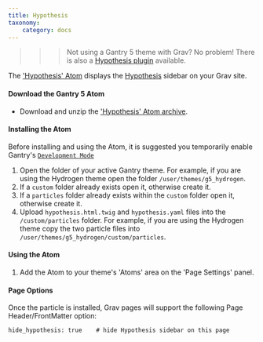 ```yaml
---
title: Hypothesis
taxonomy:
    category: docs
---
```


>>>Not using a Gantry 5 theme with Grav? No problem! There is also a [Hypothesis plugin](https://getgrav.org/downloads/plugins) available.

The ['Hypothesis' Atom](https://github.com/hibbitts-design/grav-gantry5-atom-hypothesis) displays the [Hypothesis](https://web.hypothes.is/) sidebar on your Grav site.

#### Download the Gantry 5 Atom
* Download and unzip the ['Hypothesis' Atom archive](https://github.com/hibbitts-design/grav-gantry5-particle-hypothesis/archive/master.zip).

#### Installing the Atom

Before installing and using the Atom, it is suggested you temporarily enable Gantry's [`Development Mode`](http://docs.gantry.org/gantry5/configure/extras)

1. Open the folder of your active Gantry theme. For example, if you are using the Hydrogen theme open the folder `/user/themes/g5_hydrogen`.
2. If a `custom` folder already exists open it, otherwise create it.
3. If a `particles` folder already exists within the `custom` folder open it, otherwise create it.
4. Upload `hypothesis.html.twig` and `hypothesis.yaml` files into the `/custom/particles` folder. For example, if you are using the Hydrogen theme copy the two particle files into `/user/themes/g5_hydrogen/custom/particles`.

#### Using the Atom
1. Add the Atom to your theme's 'Atoms' area on the 'Page Settings' panel.

#### Page Options
Once the particle is installed, Grav pages will support the following Page Header/FrontMatter option:

```
hide_hypothesis: true    # hide Hypothesis sidebar on this page
```
